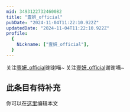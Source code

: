 ```yaml
---
mid: 3493122732460082
title: "壹妍_official"
pubDate: "2024-11-04T11:22:10.922Z"
updatedDate: "2024-11-04T11:22:10.922Z"
profile:
  {
    Nickname: ["壹妍_official"],
  }
---
```


关注[壹妍_official](https://space.bilibili.com/3493122732460082)谢谢喵~ 关注[壹妍_official](https://space.bilibili.com/3493122732460082)谢谢喵~

## 此条目有待补充
你可以在[这里](https://github.com/Yuhanawa/VTuber.ICU-Content/edit/master/v/壹妍_official/index.md)编辑本文
